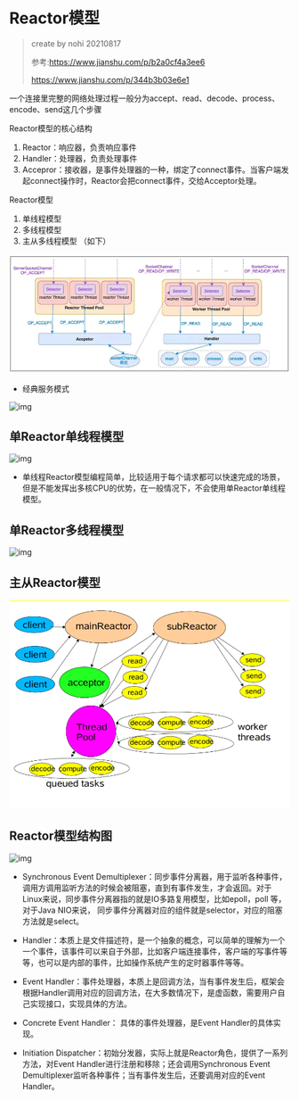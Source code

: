 # Reactor模型

> create by nohi 20210817 
>
> 参考:https://www.jianshu.com/p/b2a0cf4a3ee6
>
> https://www.jianshu.com/p/344b3b03e6e1



一个连接里完整的网络处理过程一般分为accept、read、decode、process、encode、send这几个步骤

Reactor模型的核心结构

1. Reactor：响应器，负责响应事件
2. Handler：处理器，负责处理事件
3. Accepror：接收器，是事件处理器的一种，绑定了connect事件。当客户端发起connect操作时，Reactor会把connect事件，交给Acceptor处理。

Reactor模型

1. 单线程模型
2. 多线程模型
3. 主从多线程模型 （如下）

  

![img](./ReactorZC_IMG.png)



* 经典服务模式

![img](https://upload-images.jianshu.io/upload_images/15100432-1ab4cc827d09e5b8?imageMogr2/auto-orient/strip|imageView2/2/w/1200/format/webp)

## 单Reactor单线程模型

![img](https://upload-images.jianshu.io/upload_images/15100432-8d55f7719d1ad6e3?imageMogr2/auto-orient/strip|imageView2/2/w/1200/format/webp)

* 单线程Reactor模型编程简单，比较适用于每个请求都可以快速完成的场景，但是不能发挥出多核CPU的优势，在一般情况下，不会使用单Reactor单线程模型。

## 单Reactor多线程模型

![img](https://upload-images.jianshu.io/upload_images/15100432-a66dfaf29be6a116?imageMogr2/auto-orient/strip|imageView2/2/w/975/format/webp)

## 主从Reactor模型

![img](./ReactorZC.png)

## Reactor模型结构图

![img](https://upload-images.jianshu.io/upload_images/15100432-cd20ce12f7b99937?imageMogr2/auto-orient/strip|imageView2/2/w/749/format/webp)

* Synchronous Event Demultiplexer：同步事件分离器，用于监听各种事件，调用方调用监听方法的时候会被阻塞，直到有事件发生，才会返回。对于Linux来说，同步事件分离器指的就是IO多路复用模型，比如epoll，poll 等， 对于Java NIO来说， 同步事件分离器对应的组件就是selector，对应的阻塞方法就是select。

* Handler：本质上是文件描述符，是一个抽象的概念，可以简单的理解为一个一个事件，该事件可以来自于外部，比如客户端连接事件，客户端的写事件等等，也可以是内部的事件，比如操作系统产生的定时器事件等等。

* Event Handler：事件处理器，本质上是回调方法，当有事件发生后，框架会根据Handler调用对应的回调方法，在大多数情况下，是虚函数，需要用户自己实现接口，实现具体的方法。

* Concrete Event Handler： 具体的事件处理器，是Event Handler的具体实现。

* Initiation Dispatcher：初始分发器，实际上就是Reactor角色，提供了一系列方法，对Event Handler进行注册和移除；还会调用Synchronous Event Demultiplexer监听各种事件；当有事件发生后，还要调用对应的Event Handler。
